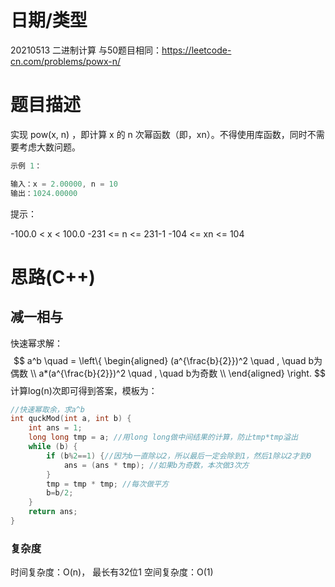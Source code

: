 <!--
 * @Author: baisichen
 * @Date: 2021-05-10 10:20:04
 * @LastEditTime: 2021-05-13 13:27:27
 * @LastEditors: baisichen
 * @Description: 
-->
# 日期/类型
20210513 二进制计算
与50题目相同：https://leetcode-cn.com/problems/powx-n/

# 题目描述
实现 pow(x, n) ，即计算 x 的 n 次幂函数（即，xn）。不得使用库函数，同时不需要考虑大数问题。


``` cpp
示例 1：

输入：x = 2.00000, n = 10
输出：1024.00000

```

提示：

-100.0 < x < 100.0
-231 <= n <= 231-1
-104 <= xn <= 104

# 思路(C++)

## 减一相与
快速幂求解：
$$
a^b \quad  = \left\{
\begin{aligned}
(a^{\frac{b}{2}})^2 \quad , \quad b为偶数 \\
a*(a^{\frac{b}{2}})^2 \quad , \quad b为奇数 \\
\end{aligned}
\right.
$$
计算log(n)次即可得到答案，模板为：
``` cpp
//快速幂取余，求a^b 
int quckMod(int a, int b) {
    int ans = 1;
    long long tmp = a; //用long long做中间结果的计算，防止tmp*tmp溢出
    while (b) {
        if (b%2==1) {//因为b一直除以2，所以最后一定会除到1，然后1除以2才到0
            ans = (ans * tmp); //如果b为奇数，本次做3次方
        }
        tmp = tmp * tmp; //每次做平方
        b=b/2;
    }
    return ans;
}
```


### 复杂度
时间复杂度：O(n)， 最长有32位1
空间复杂度：O(1)